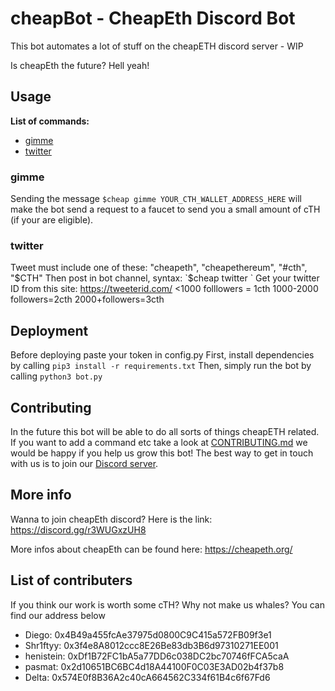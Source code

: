 # cheapBot - CheapEth Discord Bot

This bot automates a lot of stuff on the cheapETH discord server - WIP

Is cheapEth the future? Hell yeah!

## Usage

**List of commands:**

- [gimme](#gimme)
- [twitter](#twitter)

### <a name="gimme">gimme</a>
Sending the message `$cheap gimme YOUR_CTH_WALLET_ADDRESS_HERE` will make the
bot send a request to a faucet to send you a small amount of cTH (if your are
eligible). 

### <a name="twitter">twitter</a>
Tweet must include one of these: "cheapeth", "cheapethereum", "#cth", "$CTH"
Then post in bot channel, syntax: `$cheap twitter <twitterID> <your cth arrd>`
Get your twitter ID from this site: https://tweeterid.com/
<1000 folllowers = 1cth
1000-2000 followers=2cth
2000+followers=3cth
## Deployment

Before deploying paste your token in config.py
First, install dependencies by calling `pip3 install -r requirements.txt`
Then, simply run the bot by calling `python3 bot.py`

## Contributing

In the future this bot will be able to do all sorts of things cheapETH related. If you want to add a command etc take a look at [CONTRIBUTING.md](./CONTRIBUTING.md) we would be happy if you help us grow this bot! The best way to get in touch with us is to join our [Discord server](https://discord.gg/r3WUGxzUH8).

## More info

Wanna to join cheapEth discord? Here is the link: https://discord.gg/r3WUGxzUH8

More infos about cheapEth can be found here: https://cheapeth.org/

## List of contributers

If you think our work is worth some cTH? Why not make us whales? You can find our address below

- Diego: 0x4B49a455fcAe37975d0800C9C415a572FB09f3e1
- Shr1ftyy: 0x3f4e8A8012ccc8E26Be83db3B6d97310271EE001
- henistein: 0xDf1B72FC1bA5a77DD6c038DC2bc70746fFCA5caA
- pasmat: 0x2d10651BC6BC4d18A44100F0C03E3AD02b4f37b8 
- Delta: 0x574E0f8B36A2c40cA664562C334f61B4c6f67Fd6

